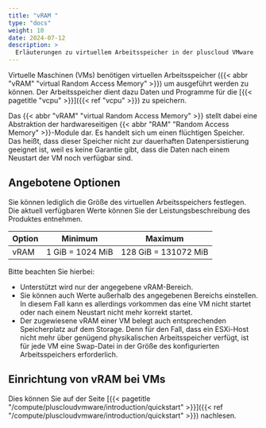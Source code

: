 ```yaml
---
title: "vRAM "
type: "docs"
weight: 10
date: 2024-07-12
description: >
  Erläuterungen zu virtuellem Arbeitsspeicher in der pluscloud VMware
---
```


Virtuelle Maschinen (VMs) benötigen virtuellen Arbeitsspeicher ({{< abbr "vRAM" "virtual Random Access Memory" >}}) um ausgeführt werden zu können.
Der Arbeitsspeicher dient dazu Daten und Programme für die [{{< pagetitle "vcpu" >}}]({{< ref "vcpu" >}}) zu speichern.

Das {{< abbr "vRAM" "virtual Random Access Memory" >}} stellt dabei eine Abstraktion der hardwareseitigen {{< abbr "RAM" "Random Access Memory" >}}-Module dar.
Es handelt sich um einen flüchtigen Speicher.
Das heißt, dass dieser Speicher nicht zur dauerhaften Datenpersistierung geeignet ist, weil es keine Garantie gibt, dass die Daten nach einem Neustart der VM noch verfügbar sind.

## Angebotene Optionen

Sie können lediglich die Größe des virtuellen Arbeitsspeichers festlegen.
Die aktuell verfügbaren Werte können Sie der Leistungsbeschreibung des Produktes entnehmen.

| Option                 | Minimum          | Maximum              |
|------------------------|------------------|----------------------|
| vRAM                   | 1 GiB = 1024 MiB | 128 GiB = 131072 MiB |

Bitte beachten Sie hierbei:

* Unterstützt wird nur der angegebene vRAM-Bereich.
* Sie können auch Werte außerhalb des angegebenen Bereichs einstellen.  
  In diesem Fall kann es allerdings vorkommen das eine VM nicht startet oder nach einem Neustart nicht mehr korrekt startet.
* Der zugewiesene vRAM einer VM belegt auch entsprechenden Speicherplatz auf dem Storage.
  Denn für den Fall, dass ein ESXi-Host nicht mehr über genügend physikalischen Arbeitsspeicher verfügt, ist für jede VM eine Swap-Datei in der Größe des konfigurierten Arbeitsspeichers erforderlich.

## Einrichtung von vRAM bei VMs

Dies können Sie auf der Seite [{{< pagetitle "/compute/pluscloudvmware/introduction/quickstart" >}}]({{< ref "/compute/pluscloudvmware/introduction/quickstart" >}}) nachlesen.
